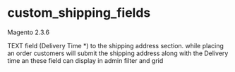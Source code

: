 # custom_shipping_fields

Magento 2.3.6

TEXT field (Delivery Time *) to the shipping address section.
while placing an order customers will submit the shipping address along with the Delivery time an these field can display in admin filter and grid
